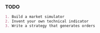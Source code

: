 ### TODO
```markdown
1. Build a market simulator
2. Invent your own technical indicator
3. Write a strategy that generates orders
```